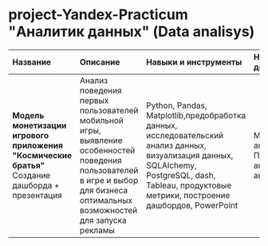# project-Yandex-Practicum "Аналитик данных" (Data analisys)



| Название              | Описание               | Навыки и инструменты|        Направление деятельности|
| :-------------------- | :--------------------- |:---------------------------|:----------------|
| **Модель монетизации игрового приложения "Космические братья"** Создание дашборда + презентация  |Анализ поведения первых пользователей мобильной игры, выявление особенностей поведения  пользователей в игре и выбор для бизнеса оптимальных возможностей для запуска рекламы | Python, Pandas, Matplotlib,предобработка данных, исследовательский анализ данных, визуализация данных, SQLAlchemy, PostgreSQL, dash, Tableau, продуктовые метрики, построение дашбордов, PowerPoint | Маркетинг-аналитик, Продуктовый аналитик, BI-аналитик|
